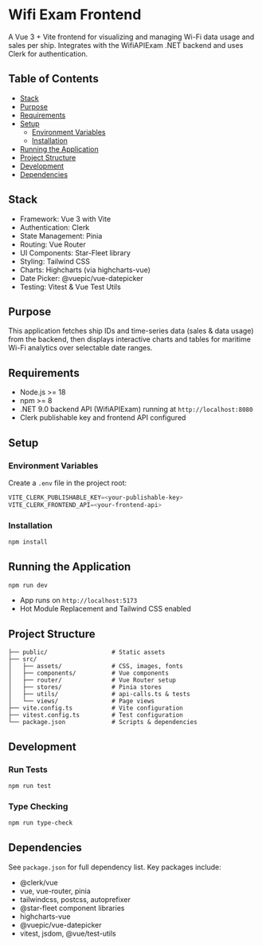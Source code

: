 # Wifi Exam Frontend

A Vue 3 + Vite frontend for visualizing and managing Wi-Fi data usage and sales per ship. Integrates with the WifiAPIExam .NET backend and uses Clerk for authentication.

## Table of Contents

- [Stack](#stack)
- [Purpose](#purpose)
- [Requirements](#requirements)
- [Setup](#setup)
  - [Environment Variables](#environment-variables)
  - [Installation](#installation)
- [Running the Application](#running-the-application)
- [Project Structure](#project-structure)
- [Development](#development)
- [Dependencies](#dependencies)

## Stack

- Framework: Vue 3 with Vite
- Authentication: Clerk
- State Management: Pinia
- Routing: Vue Router
- UI Components: Star-Fleet library
- Styling: Tailwind CSS
- Charts: Highcharts (via highcharts-vue)
- Date Picker: @vuepic/vue-datepicker
- Testing: Vitest & Vue Test Utils

## Purpose

This application fetches ship IDs and time-series data (sales & data usage) from the backend, then displays interactive charts and tables for maritime Wi-Fi analytics over selectable date ranges.

## Requirements

- Node.js >= 18
- npm >= 8
- .NET 9.0 backend API (WifiAPIExam) running at `http://localhost:8080`
- Clerk publishable key and frontend API configured

## Setup

### Environment Variables

Create a `.env` file in the project root:

```powershell
VITE_CLERK_PUBLISHABLE_KEY=<your-publishable-key>
VITE_CLERK_FRONTEND_API=<your-frontend-api>
```

### Installation

```powershell
npm install
```

## Running the Application

```powershell
npm run dev
```

- App runs on `http://localhost:5173`
- Hot Module Replacement and Tailwind CSS enabled

## Project Structure

```
├── public/                  # Static assets
├── src/
│   ├── assets/              # CSS, images, fonts
│   ├── components/          # Vue components
│   ├── router/              # Vue Router setup
│   ├── stores/              # Pinia stores
│   ├── utils/               # api-calls.ts & tests
│   └── views/               # Page views
├── vite.config.ts           # Vite configuration
├── vitest.config.ts         # Test configuration
└── package.json             # Scripts & dependencies
```

## Development

### Run Tests

```powershell
npm run test
```

### Type Checking

```powershell
npm run type-check
```

## Dependencies

See `package.json` for full dependency list. Key packages include:

- @clerk/vue
- vue, vue-router, pinia
- tailwindcss, postcss, autoprefixer
- @star-fleet component libraries
- highcharts-vue
- @vuepic/vue-datepicker
- vitest, jsdom, @vue/test-utils
